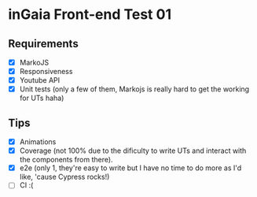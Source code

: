 # inGaia Front-end Test 01

## Requirements
- [x] MarkoJS
- [x] Responsiveness
- [x] Youtube API
- [x] Unit tests (only a few of them, Markojs is really hard to get the working for UTs haha)

## Tips
- [x] Animations
- [x] Coverage (not 100% due to the dificulty to write UTs and interact with the components from there).
- [x] e2e (only 1, they're easy to write but I have no time to do more as I'd like, 'cause Cypress rocks!)
- [ ] CI :(

